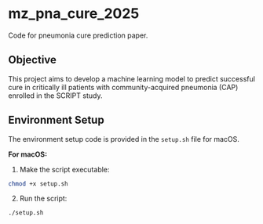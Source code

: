 # mz_pna_cure_2025
Code for pneumonia cure prediction paper. 

## Objective
This project aims to develop a machine learning model to predict successful cure in critically ill patients with community-acquired pneumonia (CAP) enrolled in the SCRIPT study.

## Environment Setup

The environment setup code is provided in the `setup.sh` file for macOS.

**For macOS:**

1. Make the script executable: 
```bash
chmod +x setup.sh
```

2. Run the script:
```bash
./setup.sh
```
